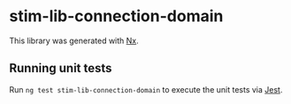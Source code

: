 # stim-lib-connection-domain

This library was generated with [Nx](https://nx.dev).

## Running unit tests

Run `ng test stim-lib-connection-domain` to execute the unit tests via [Jest](https://jestjs.io).
